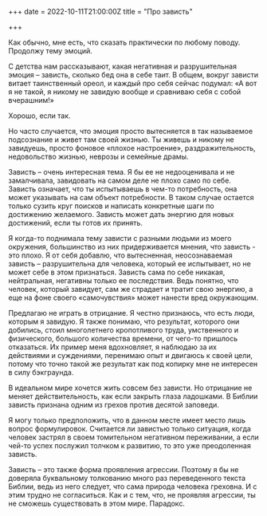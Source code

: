 +++
date = 2022-10-11T21:00:00Z
title = "Про зависть"

+++

Как обычно, мне есть, что сказать практически по любому поводу. Продолжу тему эмоций.

С детства нам рассказывают, какая негативная и разрушительная эмоция – зависть, сколько бед она в себе таит. В общем, вокруг зависти витает таинственный ореол, и каждый про себя сейчас подумал: «А вот я не такой, я никому не завидую вообще и сравниваю себя с собой вчерашним!»

Хорошо, если так.

Но часто случается, что эмоция просто вытесняется в так называемое подсознание и живет там своей жизнью. Ты живешь и никому не завидуешь, просто фоновое «плохое настроение», раздражительность, недовольство жизнью, неврозы и семейные драмы.

Зависть – очень интересная тема. Я бы ее не недооценивала и не замалчивала, завидовать на самом деле не плохо само по себе. Зависть означает, что ты испытываешь в чем-то потребность, она может указывать на сам объект потребности. В таком случае остается только сузить круг поисков и написать конкретные шаги по достижению желаемого. Зависть может дать энергию для новых достижений, если ты готов их принять.

Я когда-то поднимала тему зависти с разными людьми из моего окружения, большинство из них придерживается мнения, что зависть - это плохо. Я от себя добавлю, что вытесненная, неосознаваемая зависть – разрушительна для человека, который ее испытывает, но не может себе в этом признаться. Зависть сама по себе никакая, нейтральная, негативны только ее последствия. Ведь понятно, что человек, который завидует, сам же страдает и тратит свою энергию, а еще на фоне своего «самочувствия» может нанести вред окружающим.

Предлагаю не играть в отрицание. Я честно признаюсь, что есть люди, которым я завидую. Я также понимаю, что результат, которого они добились, стоил многолетнего кропотливого труда, умственного и физического, большого количества времени, от чего-то пришлось отказаться. Их пример меня вдохновляет, я наблюдаю за их действиями и суждениями, перенимаю опыт и двигаюсь к своей цели, потому что точно такой же результат как под копирку мне не интересен в силу бэкграунда.

В идеальном мире хочется жить совсем без зависти. Но отрицание не меняет действительность, как если закрыть глаза ладошками. В Библии зависть признана одним из грехов против десятой заповеди.

Я могу только предположить, что в данном месте имеет место лишь вопрос формулировок. Считается ли завистью только ситуация, когда человек застрял в своем томительном негативном переживании, а если чей-то успех послужил толчком к развитию, то это уже преодоленная зависть.

Зависть – это также форма проявления агрессии. Поэтому я бы не доверяла буквальному толкованию много раз переведенного текста Библии, ведь из него следует, что сама природа человека греховна. И с этим трудно не согласиться. Как и с тем, что, не проявляя агрессии, ты не сможешь существовать в этом мире. Парадокс.

